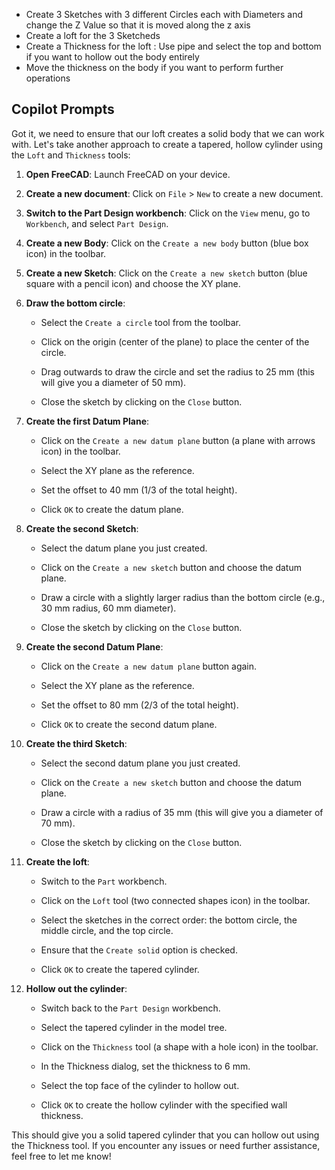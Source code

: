 
* Create 3 Sketches  with 3 different Circles each with Diameters and change the Z Value so that it is moved along the z axis
* Create a loft for the 3 Sketcheds
* Create a Thickness for the loft : Use pipe and select the top and bottom if you want to hollow out the body entirely
* Move the thickness on the body if you want to perform further operations
## Copilot Prompts
Got it, we need to ensure that our loft creates a solid body that we can work with. Let's take another approach to create a tapered, hollow cylinder using the `Loft` and `Thickness` tools:

1. **Open FreeCAD**: Launch FreeCAD on your device.
    
2. **Create a new document**: Click on `File` > `New` to create a new document.
    
3. **Switch to the Part Design workbench**: Click on the `View` menu, go to `Workbench`, and select `Part Design`.
    
4. **Create a new Body**: Click on the `Create a new body` button (blue box icon) in the toolbar.
    
5. **Create a new Sketch**: Click on the `Create a new sketch` button (blue square with a pencil icon) and choose the XY plane.
    
6. **Draw the bottom circle**:
    
    - Select the `Create a circle` tool from the toolbar.
        
    - Click on the origin (center of the plane) to place the center of the circle.
        
    - Drag outwards to draw the circle and set the radius to 25 mm (this will give you a diameter of 50 mm).
        
    - Close the sketch by clicking on the `Close` button.
        
7. **Create the first Datum Plane**:
    
    - Click on the `Create a new datum plane` button (a plane with arrows icon) in the toolbar.
        
    - Select the XY plane as the reference.
        
    - Set the offset to 40 mm (1/3 of the total height).
        
    - Click `OK` to create the datum plane.
        
8. **Create the second Sketch**:
    
    - Select the datum plane you just created.
        
    - Click on the `Create a new sketch` button and choose the datum plane.
        
    - Draw a circle with a slightly larger radius than the bottom circle (e.g., 30 mm radius, 60 mm diameter).
        
    - Close the sketch by clicking on the `Close` button.
        
9. **Create the second Datum Plane**:
    
    - Click on the `Create a new datum plane` button again.
        
    - Select the XY plane as the reference.
        
    - Set the offset to 80 mm (2/3 of the total height).
        
    - Click `OK` to create the second datum plane.
        
10. **Create the third Sketch**:
    
    - Select the second datum plane you just created.
        
    - Click on the `Create a new sketch` button and choose the datum plane.
        
    - Draw a circle with a radius of 35 mm (this will give you a diameter of 70 mm).
        
    - Close the sketch by clicking on the `Close` button.
        
11. **Create the loft**:
    
    - Switch to the `Part` workbench.
        
    - Click on the `Loft` tool (two connected shapes icon) in the toolbar.
        
    - Select the sketches in the correct order: the bottom circle, the middle circle, and the top circle.
        
    - Ensure that the `Create solid` option is checked.
        
    - Click `OK` to create the tapered cylinder.
        
12. **Hollow out the cylinder**:
    
    - Switch back to the `Part Design` workbench.
        
    - Select the tapered cylinder in the model tree.
        
    - Click on the `Thickness` tool (a shape with a hole icon) in the toolbar.
        
    - In the Thickness dialog, set the thickness to 6 mm.
        
    - Select the top face of the cylinder to hollow out.
        
    - Click `OK` to create the hollow cylinder with the specified wall thickness.
        

This should give you a solid tapered cylinder that you can hollow out using the Thickness tool. If you encounter any issues or need further assistance, feel free to let me know!